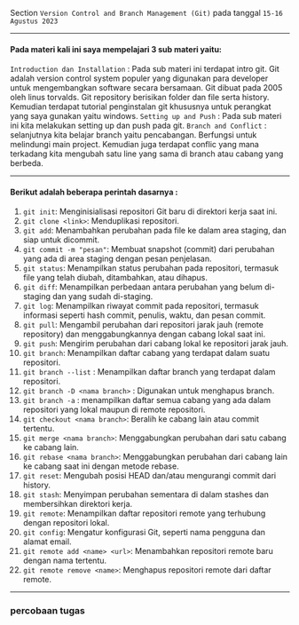 Section `Version Control and Branch Management (Git)` pada tanggal `15-16 Agustus 2023`

---

#### Pada materi kali ini saya mempelajari 3 sub materi yaitu:

`Introduction dan Installation` : Pada sub materi ini terdapat intro git. Git adalah version control system populer yang digunakan para developer untuk mengembangkan software secara bersamaan. Git dibuat pada 2005 oleh linus torvalds. Git repository berisikan folder dan file serta history. Kemudian terdapat tutorial penginstalan git khususnya untuk perangkat yang saya gunakan yaitu windows.
`Setting up and Push` : Pada sub materi ini kita melakukan setting up dan push pada git.
`Branch and Conflict` : selanjutnya kita belajar branch yaitu pencabangan. Berfungsi untuk melindungi main project. Kemudian juga terdapat conflic yang mana terkadang kita mengubah satu line yang sama di branch atau cabang yang berbeda.

---

#### Berikut adalah beberapa perintah dasarnya :

1. `git init`: Menginisialisasi repositori Git baru di direktori kerja saat ini.
2. `git clone <link>`: Menduplikasi repositori.
3. `git add`: Menambahkan perubahan pada file ke dalam area staging, dan siap untuk dicommit.
4. `git commit -m "pesan"`: Membuat snapshot (commit) dari perubahan yang ada di area staging dengan pesan penjelasan.
5. `git status`: Menampilkan status perubahan pada repositori, termasuk file yang telah diubah, ditambahkan, atau dihapus.
6. `git diff`: Menampilkan perbedaan antara perubahan yang belum di-staging dan yang sudah di-staging.
7. `git log`: Menampilkan riwayat commit pada repositori, termasuk informasi seperti hash commit, penulis, waktu, dan pesan commit.
8. `git pull`: Mengambil perubahan dari repositori jarak jauh (remote repository) dan menggabungkannya dengan cabang lokal saat ini.
9. `git push`: Mengirim perubahan dari cabang lokal ke repositori jarak jauh.
10. `git branch`: Menampilkan daftar cabang yang terdapat dalam suatu repositori.
11. `git branch --list` : Menampilkan daftar branch yang terdapat dalam repositori.
12. `git branch -D <nama branch>` : Digunakan untuk menghapus branch.
13. `git branch -a` : menampilkan daftar semua cabang yang ada dalam repositori yang lokal maupun di remote repositori.
14. `git checkout <nama branch>`: Beralih ke cabang lain atau commit tertentu.
15. `git merge <nama branch>`: Menggabungkan perubahan dari satu cabang ke cabang lain.
16. `git rebase <nama branch>`: Menggabungkan perubahan dari cabang lain ke cabang saat ini dengan metode rebase.
17. `git reset`: Mengubah posisi HEAD dan/atau mengurangi commit dari history.
18. `git stash`: Menyimpan perubahan sementara di dalam stashes dan membersihkan direktori kerja.
19. `git remote`: Menampilkan daftar repositori remote yang terhubung dengan repositori lokal.
20. `git config`: Mengatur konfigurasi Git, seperti nama pengguna dan alamat email.
21. `git remote add <name> <url>`: Menambahkan repositori remote baru dengan nama tertentu.
22. `git remote remove <name>`: Menghapus repositori remote dari daftar remote.


---

### percobaan tugas



